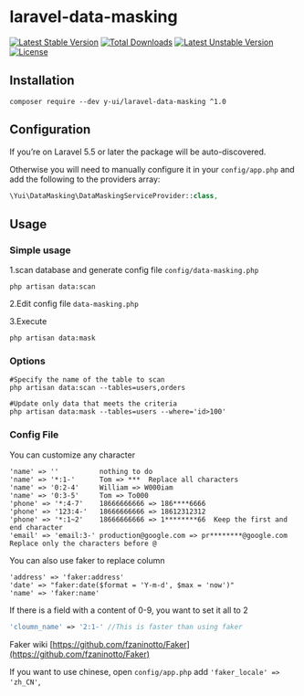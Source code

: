 # laravel-data-masking

[![Latest Stable Version](https://poser.pugx.org/y-ui/laravel-data-masking/v/stable)](https://packagist.org/packages/y-ui/laravel-data-masking)
[![Total Downloads](https://poser.pugx.org/y-ui/laravel-data-masking/downloads)](https://packagist.org/packages/y-ui/laravel-data-masking)
[![Latest Unstable Version](https://poser.pugx.org/y-ui/laravel-data-masking/v/unstable)](https://packagist.org/packages/y-ui/laravel-data-masking)
[![License](https://poser.pugx.org/y-ui/laravel-data-masking/license)](https://packagist.org/packages/y-ui/laravel-data-masking)

## Installation

    composer require --dev y-ui/laravel-data-masking ^1.0
    
## Configuration

If you’re on Laravel 5.5 or later the package will be auto-discovered. 

Otherwise you will need to manually configure it in your `config/app.php` and add the following to the providers array:
```php
\Yui\DataMasking\DataMaskingServiceProvider::class,
```
    
## Usage
### Simple usage

1.scan database and generate config file `config/data-masking.php`
```shell
php artisan data:scan
```

2.Edit config file `data-masking.php`

3.Execute
```shell
php artisan data:mask
```

### Options

    #Specify the name of the table to scan
    php artisan data:scan --tables=users,orders
    
    #Update only data that meets the criteria
    php artisan data:mask --tables=users --where='id>100'
    
    
### Config File
You can customize any character

    'name' => ''          nothing to do
    'name' => '*:1-'      Tom => ***  Replace all characters
    'name' => '0:2-4'     William => W000iam
    'name' => '0:3-5'     Tom => To000
    'phone' => '*:4-7'    18666666666 => 186****6666
    'phone' => '123:4-'   18666666666 => 18612312312
    'phone' => '*:1~2'    18666666666 => 1********66  Keep the first and end character
    'email' => 'email:3-' production@google.com => pr********@google.com  Replace only the characters before @
    
You can also use faker to replace column

    'address' => 'faker:address'
    'date' => "faker:date($format = 'Y-m-d', $max = 'now')"
    'name' => 'faker:name'
    
If there is a field with a content of 0-9, you want to set it all to 2
```php
'cloumn_name' => '2:1-' //This is faster than using faker
```    

Faker wiki [https://github.com/fzaninotto/Faker](https://github.com/fzaninotto/Faker)
    
If you want to use chinese, open `config/app.php` add `'faker_locale' => 'zh_CN'`,
